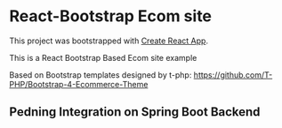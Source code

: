# React-Bootstrap Ecom site

This project was bootstrapped with [Create React App](https://github.com/facebook/create-react-app).

This is a React Bootstrap Based Ecom site example

Based on Bootstrap templates designed by t-php: https://github.com/T-PHP/Bootstrap-4-Ecommerce-Theme


## Pedning Integration on Spring Boot Backend
